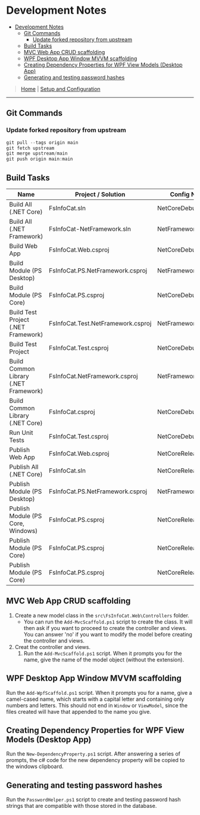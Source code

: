 # Development Notes

- [Development Notes](#development-notes)
  - [Git Commands](#git-commands)
    - [Update forked repository from upstream](#update-forked-repository-from-upstream)
  - [Build Tasks](#build-tasks)
  - [MVC Web App CRUD scaffolding](#mvc-web-app-crud-scaffolding)
  - [WPF Desktop App Window MVVM scaffolding](#wpf-desktop-app-window-mvvm-scaffolding)
  - [Creating Dependency Properties for WPF View Models (Desktop App)](#creating-dependency-properties-for-wpf-view-models-desktop-app)
  - [Generating and testing password hashes](#generating-and-testing-password-hashes)

> [Home](../../README.md) | [Setup and Configuration](../README.md)

-------------------------------------------------------------------

## Git Commands

### Update forked repository from upstream

```powershell
git pull --tags origin main
git fetch upstream
git merge upstream/main
git push origin main:main
```

## Build Tasks

| Name                                  | Project / Solution                 | Config Name         | OsPlatform | TargetFramework | Publish Dir                            |
| ------------------------------------- | ---------------------------------- | ------------------- | ---------- | --------------- | -------------------------------------- |
| Build All (.NET Core)                 | FsInfoCat.sln                      | NetCoreDebug        | (any)      | netcoreapp3.1   | n/a                                    |
| Build All (.NET Framework)            | FsInfoCat-NetFramework.sln         | NetFrameworkDebug   | Windows    | net461          | n/a                                    |
| Build Web App                         | FsInfoCat.Web.csproj               | NetCoreDebug        | (any)      | netcoreapp3.1   | n/a                                    |
| Build Module (PS Desktop)     | FsInfoCat.PS.NetFramework.csproj   | NetFrameworkDebug   | Windows    | net461          | Debug/Windows/NetFramework/FsInfoCat   |
| Build Module (PS Core)                | FsInfoCat.PS.csproj                | NetCoreDebug        | (any)      | netcoreapp3.1   | (by config/OS)                         |
| Build Test Project (.NET Framework)   | FsInfoCat.Test.NetFramework.csproj | NetFrameworkDebug   | Windows    | net461          | n/a                                    |
| Build Test Project        | FsInfoCat.Test.csproj              | NetCoreDebug        | (any)      | netcoreapp3.1   | n/a                                    |
| Build Common Library (.NET Framework) | FsInfoCat.NetFramework.csproj      | NetFrameworkDebug   | Windows    | net461          | n/a                                    |
| Build Common Library (.NET Core)      | FsInfoCat.csproj                   | NetCoreDebug        | (any)      | netcoreapp3.1   | n/a                                    |
| Run Unit Tests                        | FsInfoCat.Test.csproj              | NetCoreDebug        | (any)      | netcoreapp3.1   | n/a                                    |
| Publish Web App                       | FsInfoCat.Web.csproj               | NetCoreRelease      | OSX        | netcoreapp3.1   | ?                                      |
| Publish All (.NET Core)      | FsInfoCat.sln                      | NetCoreRelease      | Windows    | netcoreapp3.1   | ?                                      |
| Publish Module (PS Desktop)   | FsInfoCat.PS.NetFramework.csproj   | NetFrameworkRelease | Windows    | net461          | Release/Windows/NetFramework/FsInfoCat |
| Publish Module (PS Core, Windows)     | FsInfoCat.PS.csproj                | NetCoreRelease      | Windows    | netcoreapp3.1   | Release/Windows/NetCore/FsInfoCat      |
| Publish Module (PS Core)       | FsInfoCat.PS.csproj                | NetCoreRelease      | Linux      | netcoreapp3.1   | Release/Linux/FsInfoCat                |
| Publish Module (PS Core)         | FsInfoCat.PS.csproj                | NetCoreRelease      | OSX        | netcoreapp3.1   | Release/OSX/FsInfoCat                  |

## MVC Web App CRUD scaffolding

1. Create a new model class in the `src\FsInfoCat.Web\Controllers` folder.
   - You can run the `Add-MvcScaffold.ps1` script to create the class. It will then ask if you want to
   proceed to create the controller and views. You can answer 'no' if you want to modify the model before
   creating the controller and views.
2. Creat the controller and views.
   1. Run the `Add-MvcScaffold.ps1` script. When it prompts you for the name, give the name of the model
   object (without the extension).

## WPF Desktop App Window MVVM scaffolding

Run the `Add-WpfScaffold.ps1` script. When it prompts you for a name, give a camel-cased name,
which starts with a capital letter and containing only numbers and letters.
This should not end in `Window` or `ViewModel`, since the files created will have that appended to the name you give.

## Creating Dependency Properties for WPF View Models (Desktop App)

Run the `New-DependencyProperty.ps1` script. After answering a series of prompts,
the c# code for the new dependency property will be copied to the windows clipboard.

## Generating and testing password hashes

Run the `PasswordHelper.ps1` script to create and testing password hash strings that are compatible with those stored in the database.
